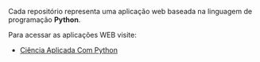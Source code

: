 Cada repositório representa uma aplicação web baseada na linguagem de programação **Python**.

Para acessar as aplicações WEB visite:
 - [Ciência Aplicada Com Python](https://share.streamlit.io/cienciaaplicadacompython/cienciaaplicadacompython/main)
